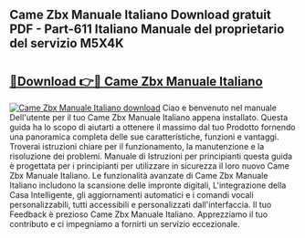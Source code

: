 ## Came Zbx Manuale Italiano Download gratuit PDF - Part-611 Italiano Manuale del proprietario del servizio M5X4K

# <h2><a href="http://dfeuuy0.blite.top/?on=Came+Zbx+Manuale+Italiano">🔗Download 👉🔴 Came Zbx Manuale Italiano</a></h2>

[![Came Zbx Manuale Italiano download](https://i.imgur.com/lujVjoI.png)](http://dfeuuy0.blite.top/?on=Came+Zbx+Manuale+Italiano)
Ciao e benvenuto nel manuale Dell'utente per il tuo Came Zbx Manuale Italiano appena installato. Questa guida ha lo scopo di aiutarti a ottenere il massimo dal tuo Prodotto fornendo una panoramica completa delle sue caratteristiche, funzioni e vantaggi. Troverai istruzioni chiare per il funzionamento, la manutenzione e la risoluzione dei problemi. Manuale di Istruzioni per principianti questa guida è progettata per i principianti per utilizzare in sicurezza il loro nuovo Came Zbx Manuale Italiano. Le funzionalità avanzate di Came Zbx Manuale Italiano includono la scansione delle impronte digitali, L'integrazione della Casa Intelligente, gli aggiornamenti automatici e i comandi vocali personalizzabili, tutti accessibili e personalizzati dall'interfaccia. Il tuo Feedback è prezioso Came Zbx Manuale Italiano. Apprezziamo il tuo contributo e ci impegniamo a fornirti un servizio eccezionale.
